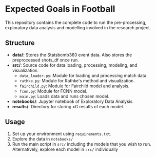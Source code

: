 
# Expected Goals in Football

This repository contains the complete code to run the pre-processing, exploratory data analysis and modelling involved in the research project.

## Structure

- **data/**: Stores the Statsbomb360 event data. Also stores the preprocessed shots_df once run.
- **src/**: Source code for data loading, processing, modeling, and visualization.
  - `data_loader.py`: Module for loading and processing match data.
  - `rathke.py`: Module for Rathke's method and visualization.
  - `fairchild.py`: Module for Fairchild model and analysis.
  - `fcnn.py`: Module for FCNN model.
  - `main.py`: Loads data and runs chosen model.
- **notebooks/**: Jupyter notebook of Exploratory Data Analysis.
- **results/**: Directory for storing xG results of each model.
  
## Usage
1. Set up your environment using `requirements.txt`.
2. Explore the data in `notebooks/`
3. Run the main script in `src/` including the models that you wish to run. Alternatively, explore each model in `src/` individually

